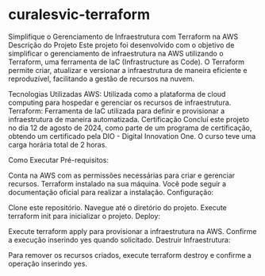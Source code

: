# curalesvic-terraform

Simplifique o Gerenciamento de Infraestrutura com Terraform na AWS
Descrição do Projeto
Este projeto foi desenvolvido com o objetivo de simplificar o gerenciamento de infraestrutura na AWS utilizando o Terraform, uma ferramenta de IaC (Infrastructure as Code). O Terraform permite criar, atualizar e versionar a infraestrutura de maneira eficiente e reproduzível, facilitando a gestão de recursos na nuvem.

Tecnologias Utilizadas
AWS: Utilizada como a plataforma de cloud computing para hospedar e gerenciar os recursos de infraestrutura.
Terraform: Ferramenta de IaC utilizada para definir e provisionar a infraestrutura de maneira automatizada.
Certificação
Concluí este projeto no dia 12 de agosto de 2024, como parte de um programa de certificação, obtendo um certificado pela DIO - Digital Innovation One. O curso teve uma carga horária total de 2 horas.

Como Executar
Pré-requisitos:

Conta na AWS com as permissões necessárias para criar e gerenciar recursos.
Terraform instalado na sua máquina. Você pode seguir a documentação oficial para realizar a instalação.
Configuração:

Clone este repositório.
Navegue até o diretório do projeto.
Execute terraform init para inicializar o projeto.
Deploy:

Execute terraform apply para provisionar a infraestrutura na AWS.
Confirme a execução inserindo yes quando solicitado.
Destruir Infraestrutura:

Para remover os recursos criados, execute terraform destroy e confirme a operação inserindo yes.
